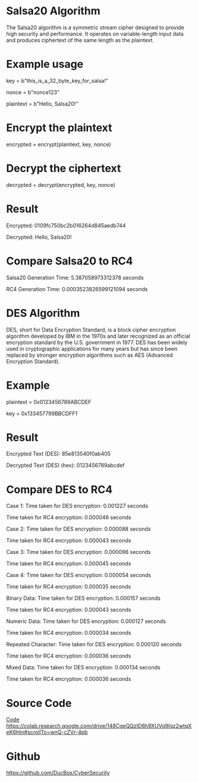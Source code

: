 # Salsa20 Algorithm
The Salsa20 algorithm is a symmetric stream cipher designed to provide high security and performance. It operates on variable-length input data and produces ciphertext of the same length as the plaintext.

# Example usage
key = b"this_is_a_32_byte_key_for_salsa!"

nonce = b"nonce123"

plaintext = b"Hello, Salsa20!"

# Encrypt the plaintext
encrypted = encrypt(plaintext, key, nonce)

# Decrypt the ciphertext
decrypted = decrypt(encrypted, key, nonce)

# Result
Encrypted: 0109fc750bc2b016264d845aedb744

Decrypted: Hello, Salsa20!

# Compare Salsa20 to RC4

Salsa20 Generation Time: 5.387058973312378 seconds

RC4 Generation Time: 0.0003523826599121094 seconds

# DES Algorithm
DES, short for Data Encryption Standard, is a block cipher encryption algorithm developed by IBM in the 1970s and later recognized as an official encryption standard by the U.S. government in 1977. DES has been widely used in cryptographic applications for many years but has since been replaced by stronger encryption algorithms such as AES (Advanced Encryption Standard).

# Example
plaintext = 0x0123456789ABCDEF

key = 0x133457799BBCDFF1

# Result
Encrypted Text (DES): 85e813540f0ab405

Decrypted Text (DES) (hex): 0123456789abcdef

# Compare DES to RC4
Case 1:
Time taken for DES encryption: 0.001227 seconds

Time taken for RC4 encryption: 0.000046 seconds

Case 2:
Time taken for DES encryption: 0.000088 seconds

Time taken for RC4 encryption: 0.000043 seconds

Case 3:
Time taken for DES encryption: 0.000096 seconds

Time taken for RC4 encryption: 0.000045 seconds

Case 4:
Time taken for DES encryption: 0.000054 seconds

Time taken for RC4 encryption: 0.000035 seconds

Binary Data:
Time taken for DES encryption: 0.000157 seconds

Time taken for RC4 encryption: 0.000043 seconds

Numeric Data:
Time taken for DES encryption: 0.000127 seconds

Time taken for RC4 encryption: 0.000034 seconds

Repeated Character:
Time taken for DES encryption: 0.000120 seconds

Time taken for RC4 encryption: 0.000036 seconds

Mixed Data:
Time taken for DES encryption: 0.000134 seconds

Time taken for RC4 encryption: 0.000036 seconds

# Source Code
[Code](https://colab.research.google.com/drive/148CgeQQzID6h9XUVg9Igz2wtqXeK6Hin#scrollTo=wnQ-cZVr-4pb)
https://colab.research.google.com/drive/148CgeQQzID6h9XUVg9Igz2wtqXeK6Hin#scrollTo=wnQ-cZVr-4pb

# Github
https://github.com/DucBox/CyberSecurity
